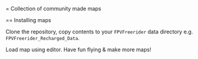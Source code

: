 = Collection of community made maps

== Installing maps

Clone the repository, copy contents to your `FPVFreerider` data directory e.g. `FPVFreerider_Recharged_Data`.

Load map using editor. Have fun flying & make more maps!
